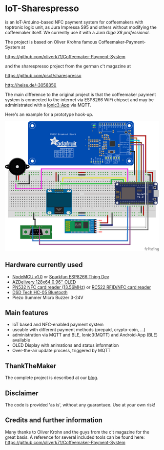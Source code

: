 IoT-Sharespresso
================

is an IoT-Arduino-based NFC payment system for coffeemakers with
toptronic logic unit, as Jura Impressa S95 and others without
modifying the coffeemaker itself. We currently use it with a 
_Jura Giga X8 professional_.

The project is based on Oliver Krohns famous Coffeemaker-Payment-System at

https://github.com/oliverk71/Coffeemaker-Payment-System

and the sharespresso project from the german c't magazine at

https://github.com/psct/sharespresso

http://heise.de/-3058350

The main difference to the original project is that the coffeemaker payment system is connected to the internet via ESP8266 WiFi chipset and may be administrated with a [Ionic3-App](https://github.com/thankthemaker/coffeemaker-ionic) via MQTT.

Here's an example for a prototype hook-up.

<img src="./fritzing/CoffeeMaker_NodeMCU_Steckplatine.png" width="512"/>

## Hardware currently used

* [NodeMCU v1.0](http://www.nodemcu.com/index_en.html#fr_54747661d775ef1a3600009e) or [Sparkfun ESP8266 Thing Dev](https://www.sparkfun.com/products/13711) 
* [AZDelivery 128x64 0.96'' OLED](https://www.amazon.de/AZDelivery-Display-Arduino-Raspberry-gratis/dp/B01L9GC470)
* [PN532 NFC card reader (13.56MHz)](http://www.elecfreaks.com/estore/nfc-rfid-breakout-module.html) or [RC522 RFID/NFC card reader](http://www.watterott.com/de/Mifare-1356Mhz-RC522-RFID-Card-Reader-Module) 
* [DSD Tech HC-05 Bluetooth](https://www.amazon.de/dp/B01G9KSAF6/ref=pe_3044161_185740101_TE_item)
* Piezo Summer Micro Buzzer 3-24V 

## Main features

* IoT based and NFC-enabled payment system 
* useable with different payment methods (prepaid, crypto-coin, ...)
* administration via MQTT and BLE, Ionic3(MQTT) and Android-App (BLE) available
* OLED Display with animations and status information
* Over-the-air update process, triggered by MQTT

## ThankTheMaker
The complete project is described at our [blog](http://www.thank-the-maker.org).

## Disclaimer
The code is provided 'as is', without any guarantuee. Use at your own
risk!

## Credits and further information
Many thanks to Oliver Krohn and the guys from the c't magazine for the great basis.
A reference for several included tools can be found here:
https://github.com/oliverk71/Coffeemaker-Payment-System
